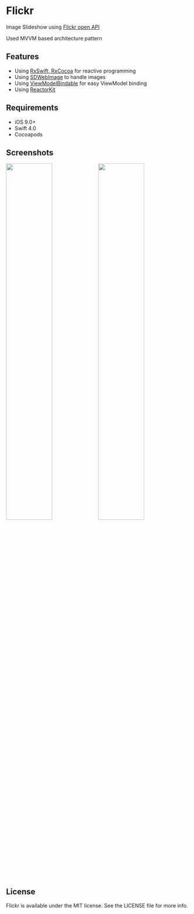 # Flickr

Image Slideshow using [Flickr open API](https://www.flickr.com/services/feeds/docs/photos_public/)

Used MVVM based architecture pattern

## Features

* Using [RxSwift, RxCocoa](https://github.com/ReactiveX/RxSwift) for reactive programming
* Using [SDWebImage](https://github.com/rs/SDWebImage) to handle images
* Using [ViewModelBindable](https://github.com/makesource/ViewModelBindable) for easy ViewModel binding
* Using [ReactorKit](https://github.com/devxoul/ReactorKit)

## Requirements

* iOS 9.0+
* Swift 4.0
* Cocoapods

## Screenshots

<img src="https://raw.github.com/seongwonbang/flickr/master/Screenshots/setup.png" width = "50%"/><img src="https://raw.github.com/seongwonbang/flickr/master/Screenshots/photo.png" width = "50%"/>

## License
Flickr is available under the MIT license. See the LICENSE file for more info.
